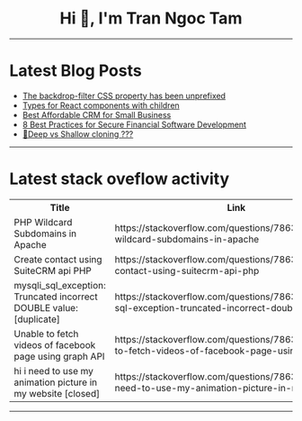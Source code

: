 <h1 align="center">Hi 👋, I'm Tran Ngoc Tam</h1>

---

# Latest Blog Posts 
<!-- BLOG-POST-LIST:START -->
- [The backdrop-filter CSS property has been unprefixed](https://dev.to/robole/the-backdrop-filter-css-property-has-been-unprefixed-1c82)
- [Types for React components with children](https://dev.to/zeedu_dev/types-for-react-components-with-children-5d7k)
- [Best Affordable CRM for Small Business](https://dev.to/salestown/best-affordable-crm-for-small-business-51b1)
- [8 Best Practices for Secure Financial Software Development](https://dev.to/bhavikachauhan0/8-best-practices-for-secure-financial-software-development-2all)
- [🤯Deep vs Shallow cloning ???](https://dev.to/__khojiakbar__/deep-vs-shallow-cloning--40ln)
<!-- BLOG-POST-LIST:END -->

---

# Latest stack oveflow activity
<table>
  <tr><th>Title</th><th>Link</th></tr>
  <!-- STACKOVERFLOW:START --><tr><td>PHP Wildcard Subdomains in Apache</td><td>https://stackoverflow.com/questions/78632588/php-wildcard-subdomains-in-apache</td></tr><tr><td>Create contact using SuiteCRM api PHP</td><td>https://stackoverflow.com/questions/78632551/create-contact-using-suitecrm-api-php</td></tr><tr><td>mysqli_sql_exception: Truncated incorrect DOUBLE value: [duplicate]</td><td>https://stackoverflow.com/questions/78632245/mysqli-sql-exception-truncated-incorrect-double-value</td></tr><tr><td>Unable to fetch videos of facebook page using graph API</td><td>https://stackoverflow.com/questions/78632223/unable-to-fetch-videos-of-facebook-page-using-graph-api</td></tr><tr><td>hi i need to use my animation picture in my website [closed]</td><td>https://stackoverflow.com/questions/78632169/hi-i-need-to-use-my-animation-picture-in-my-website</td></tr><!-- STACKOVERFLOW:END -->
</table>

---


